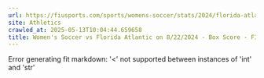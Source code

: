 ```yaml
---
url: https://fiusports.com/sports/womens-soccer/stats/2024/florida-atlantic/boxscore/12498
site: Athletics
crawled_at: 2025-05-13T10:04:44.659658
title: Women's Soccer vs Florida Atlantic on 8/22/2024 - Box Score - FIU Athletics
---
```


Error generating fit markdown: '<' not supported between instances of 'int' and 'str'